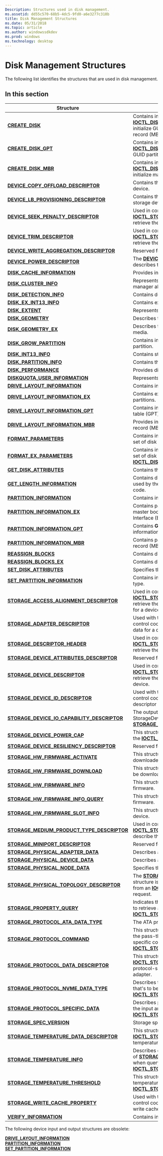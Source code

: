 ```yaml
---
Description: Structures used in disk management.
ms.assetid: dd55c570-68b5-4dc5-9fd0-a6e3277c318b
title: Disk Management Structures
ms.date: 05/31/2018
ms.topic: article
ms.author: windowssdkdev
ms.prod: windows
ms.technology: desktop
---
```


# Disk Management Structures

The following list identifies the structures that are used in disk management.

## In this section



| Structure                                                                                                 | Description                                                                                                                                                                                                                                                                          |
|-----------------------------------------------------------------------------------------------------------|--------------------------------------------------------------------------------------------------------------------------------------------------------------------------------------------------------------------------------------------------------------------------------------|
| [**CREATE\_DISK**](/windows/win32/WinIoCtl/ns-winioctl-_create_disk?branch=master)<br/>                                                        | Contains information that the [**IOCTL\_DISK\_CREATE\_DISK**](/windows/win32/WinIoCtl/ni-winioctl-ioctl_disk_create_disk?branch=master) control code uses to initialize GUID partition table (GPT), master boot record (MBR), or raw disks.<br/>                                                                             |
| [**CREATE\_DISK\_GPT**](/windows/win32/WinIoCtl/ns-winioctl-_create_disk_gpt?branch=master)<br/>                                               | Contains information used by the [**IOCTL\_DISK\_CREATE\_DISK**](/windows/win32/WinIoCtl/ni-winioctl-ioctl_disk_create_disk?branch=master) control code to initialize GUID partition table (GPT) disks.<br/>                                                                                                                 |
| [**CREATE\_DISK\_MBR**](/windows/win32/WinIoCtl/ns-winioctl-_create_disk_mbr?branch=master)<br/>                                               | Contains information that the [**IOCTL\_DISK\_CREATE\_DISK**](/windows/win32/WinIoCtl/ni-winioctl-ioctl_disk_create_disk?branch=master) control code uses to initialize master boot record (MBR) disks.<br/>                                                                                                                 |
| [**DEVICE\_COPY\_OFFLOAD\_DESCRIPTOR**](/windows/win32/WinIoCtl/ns-winioctl-_device_copy_offload_descriptor?branch=master)<br/>                    | Contains the copy offload capabilities for a storage device.<br/>                                                                                                                                                                                                              |
| [**DEVICE\_LB\_PROVISIONING\_DESCRIPTOR**](/windows/win32/WinIoCtl/ns-winioctl-_device_lb_provisioning_descriptor?branch=master)<br/>              | Contains the thin provisioning capabilities for a storage device.<br/>                                                                                                                                                                                                         |
| [**DEVICE\_SEEK\_PENALTY\_DESCRIPTOR**](/windows/win32/WinIoCtl/ns-winioctl-_device_seek_penalty_descriptor?branch=master)<br/>                    | Used in conjunction with the [**IOCTL\_STORAGE\_QUERY\_PROPERTY**](/windows/win32/WinIoCtl/ni-winioctl-ioctl_storage_query_property?branch=master) request to retrieve the seek penalty descriptor data for a device.<br/>                                                                                                   |
| [**DEVICE\_TRIM\_DESCRIPTOR**](/windows/win32/WinIoCtl/ns-winioctl-_device_trim_descriptor?branch=master)<br/>                                     | Used in conjunction with the [**IOCTL\_STORAGE\_QUERY\_PROPERTY**](/windows/win32/WinIoCtl/ni-winioctl-ioctl_storage_query_property?branch=master) request to retrieve the trim descriptor data for a device.<br/>                                                                                                           |
| [**DEVICE\_WRITE\_AGGREGATION\_DESCRIPTOR**](/windows/win32/WinIoCtl/ns-winioctl-_device_write_aggregation_descriptor?branch=master)<br/>          | Reserved for system use.<br/>                                                                                                                                                                                                                                                  |
| [**DEVICE\_POWER\_DESCRIPTOR**](/windows/win32/WinIoCtl/ns-winioctl-_device_power_descriptor?branch=master)<br/>                                   | The [**DEVICE\_POWER\_DESCRIPTOR**](/windows/win32/WinIoCtl/ns-winioctl-_device_power_descriptor?branch=master) structure describes the power capabilities of a storage device.<br/>                                                                                                                                          |
| [**DISK\_CACHE\_INFORMATION**](/windows/win32/WinIoCtl/ns-winioctl-_disk_cache_information?branch=master)<br/>                                 | Provides information about the disk cache.<br/>                                                                                                                                                                                                                                |
| [**DISK\_CLUSTER\_INFO**](disk-cluster-info.md)<br/>                                               | Represents information maintained on the partition manager about a disk that is part of a cluster.<br/>                                                                                                                                                                        |
| [**DISK\_DETECTION\_INFO**](/windows/win32/WinIoCtl/ns-winioctl-_disk_detection_info?branch=master)<br/>                                       | Contains detected drive parameters.<br/>                                                                                                                                                                                                                                       |
| [**DISK\_EX\_INT13\_INFO**](/windows/win32/WinIoCtl/ns-winioctl-_disk_ex_int13_info?branch=master)<br/>                                        | Contains extended Int13 drive parameters.<br/>                                                                                                                                                                                                                                 |
| [**DISK\_EXTENT**](/windows/win32/WinIoCtl/ns-winioctl-_disk_extent?branch=master)<br/>                                                        | Represents a disk extent.<br/>                                                                                                                                                                                                                                                 |
| [**DISK\_GEOMETRY**](/windows/win32/WinIoCtl/ns-winioctl-_disk_geometry?branch=master)<br/>                                                    | Describes the geometry of disk devices and media.<br/>                                                                                                                                                                                                                         |
| [**DISK\_GEOMETRY\_EX**](/windows/win32/WinIoCtl/ns-winioctl-_disk_geometry_ex?branch=master)<br/>                                             | Describes the extended geometry of disk devices and media.<br/>                                                                                                                                                                                                                |
| [**DISK\_GROW\_PARTITION**](/windows/win32/WinIoCtl/ns-winioctl-_disk_grow_partition?branch=master)<br/>                                       | Contains information used to increase the size of a partition.<br/>                                                                                                                                                                                                            |
| [**DISK\_INT13\_INFO**](/windows/win32/WinIoCtl/ns-winioctl-_disk_int13_info?branch=master)<br/>                                               | Contains standard Int13 drive geometry parameters.<br/>                                                                                                                                                                                                                        |
| [**DISK\_PARTITION\_INFO**](/windows/win32/WinIoCtl/ns-winioctl-_disk_partition_info?branch=master)<br/>                                       | Contains the disk partition information.<br/>                                                                                                                                                                                                                                  |
| [**DISK\_PERFORMANCE**](/windows/win32/WinIoCtl/ns-winioctl-_disk_performance?branch=master)<br/>                                              | Provides disk performance information.<br/>                                                                                                                                                                                                                                    |
| [**DISKQUOTA\_USER\_INFORMATION**](/windows/win32/Dskquota/ns-dskquota-diskquotauserinformation?branch=master)<br/>                         | Represents the per-user quota information.<br/>                                                                                                                                                                                                                                |
| [**DRIVE\_LAYOUT\_INFORMATION**](/windows/win32/WinIoCtl/ns-winioctl-_drive_layout_information?branch=master)<br/>                             | Contains information about the partitions of a drive.<br/>                                                                                                                                                                                                                     |
| [**DRIVE\_LAYOUT\_INFORMATION\_EX**](/windows/win32/WinIoCtl/ns-winioctl-_drive_layout_information_ex?branch=master)<br/>                      | Contains extended information about a drive's partitions.<br/>                                                                                                                                                                                                                 |
| [**DRIVE\_LAYOUT\_INFORMATION\_GPT**](/windows/win32/WinIoCtl/ns-winioctl-_drive_layout_information_gpt?branch=master)<br/>                    | Contains information about a drive's GUID partition table (GPT) partitions.<br/>                                                                                                                                                                                               |
| [**DRIVE\_LAYOUT\_INFORMATION\_MBR**](/windows/win32/WinIoCtl/ns-winioctl-_drive_layout_information_mbr?branch=master)<br/>                    | Provides information about a drive's master boot record (MBR) partitions.<br/>                                                                                                                                                                                                 |
| [**FORMAT\_PARAMETERS**](/windows/win32/WinIoCtl/ns-winioctl-_format_parameters?branch=master)<br/>                                            | Contains information used in formatting a contiguous set of disk tracks.<br/>                                                                                                                                                                                                  |
| [**FORMAT\_EX\_PARAMETERS**](/windows/win32/WinIoCtl/ns-winioctl-_format_ex_parameters?branch=master)<br/>                                     | Contains information used in formatting a contiguous set of disk tracks. It is used by the [**IOCTL\_DISK\_FORMAT\_TRACKS\_EX**](/windows/win32/WinIoCtl/ni-winioctl-ioctl_disk_format_tracks_ex?branch=master) control code.<br/>                                                                                           |
| [**GET\_DISK\_ATTRIBUTES**](/windows/win32/WinIoCtl/ns-winioctl-_get_disk_attributes?branch=master)<br/>                                           | Contains the attributes of a disk device.<br/>                                                                                                                                                                                                                                 |
| [**GET\_LENGTH\_INFORMATION**](/windows/win32/WinIoCtl/ns-winioctl-_get_length_information?branch=master)<br/>                                 | Contains disk, volume, or partition length information used by the [**IOCTL\_DISK\_GET\_LENGTH\_INFO**](/windows/win32/WinIoCtl/ni-winioctl-ioctl_disk_get_length_info?branch=master) control code.<br/>                                                                                                                     |
| [**PARTITION\_INFORMATION**](/windows/win32/WinIoCtl/ns-winioctl-_partition_information?branch=master)<br/>                                    | Contains information about a disk partition.<br/>                                                                                                                                                                                                                              |
| [**PARTITION\_INFORMATION\_EX**](/windows/win32/WinIoCtl/ns-winioctl-_partition_information_ex?branch=master)<br/>                             | Contains partition information for standard *AT-style* master boot record (MBR) and Extensible Firmware Interface (EFI) disks.<br/>                                                                                                                                            |
| [**PARTITION\_INFORMATION\_GPT**](/windows/win32/WinIoCtl/ns-winioctl-_partition_information_gpt?branch=master)<br/>                           | Contains **GUID** partition table (GPT) partition information.<br/>                                                                                                                                                                                                            |
| [**PARTITION\_INFORMATION\_MBR**](/windows/win32/WinIoCtl/ns-winioctl-_partition_information_mbr?branch=master)<br/>                           | Contains partition information specific to master boot record (MBR) disks.<br/>                                                                                                                                                                                                |
| [**REASSIGN\_BLOCKS**](/windows/win32/WinIoCtl/ns-winioctl-_reassign_blocks?branch=master)<br/>                                                | Contains disk block reassignment data.<br/>                                                                                                                                                                                                                                    |
| [**REASSIGN\_BLOCKS\_EX**](/windows/win32/WinIoCtl/ns-winioctl-_reassign_blocks_ex?branch=master)<br/>                                             | Contains disk block reassignment data.<br/>                                                                                                                                                                                                                                    |
| [**SET\_DISK\_ATTRIBUTES**](/windows/win32/WinIoCtl/ns-winioctl-_set_disk_attributes?branch=master)<br/>                                           | Specifies the attributes to be set on a disk device.<br/>                                                                                                                                                                                                                      |
| [**SET\_PARTITION\_INFORMATION**](/windows/win32/WinIoCtl/ns-winioctl-_set_partition_information?branch=master)<br/>                           | Contains information used to set a disk partition's type.<br/>                                                                                                                                                                                                                 |
| [**STORAGE\_ACCESS\_ALIGNMENT\_DESCRIPTOR**](/windows/win32/WinIoCtl/ns-winioctl-_storage_access_alignment_descriptor?branch=master)<br/>          | Used in conjunction with the [**IOCTL\_STORAGE\_QUERY\_PROPERTY**](/windows/win32/WinIoCtl/ni-winioctl-ioctl_storage_query_property?branch=master) control code to retrieve the storage access alignment descriptor data for a device.<br/>                                                                                  |
| [**STORAGE\_ADAPTER\_DESCRIPTOR**](/windows/win32/WinIoCtl/ns-winioctl-_storage_adapter_descriptor?branch=master)<br/>                             | Used with the [**IOCTL\_STORAGE\_QUERY\_PROPERTY**](/windows/win32/WinIoCtl/ni-winioctl-ioctl_storage_query_property?branch=master) control code to retrieve the storage adapter descriptor data for a device.<br/>                                                                                                          |
| [**STORAGE\_DESCRIPTOR\_HEADER**](/windows/win32/WinIoCtl/ns-winioctl-_storage_descriptor_header?branch=master)<br/>                               | Used in conjunction with the [**IOCTL\_STORAGE\_QUERY\_PROPERTY**](/windows/win32/WinIoCtl/ni-winioctl-ioctl_storage_query_property?branch=master) control code to retrieve the properties of a storage device or adapter.<br/>                                                                                              |
| [**STORAGE\_DEVICE\_ATTRIBUTES\_DESCRIPTOR**](/windows/win32/winioctl/ns-winioctl-_storage_device_attributes_descriptor?branch=master)<br/>        | Reserved for future use.<br/>                                                                                                                                                                                                                                                  |
| [**STORAGE\_DEVICE\_DESCRIPTOR**](/windows/win32/WinIoCtl/ns-winioctl-_storage_device_descriptor?branch=master)<br/>                               | Used in conjunction with the [**IOCTL\_STORAGE\_QUERY\_PROPERTY**](/windows/win32/WinIoCtl/ni-winioctl-ioctl_storage_query_property?branch=master) control code to retrieve the storage device descriptor data for a device.<br/>                                                                                            |
| [**STORAGE\_DEVICE\_ID\_DESCRIPTOR**](/windows/win32/WinIoCtl/ns-winioctl-_storage_device_id_descriptor?branch=master)<br/>                        | Used with the [**IOCTL\_STORAGE\_QUERY\_PROPERTY**](/windows/win32/WinIoCtl/ni-winioctl-ioctl_storage_query_property?branch=master) control code request to retrieve the device ID descriptor data for a device.<br/>                                                                                                        |
| [**STORAGE\_DEVICE\_IO\_CAPABILITY\_DESCRIPTOR**](/windows/win32/winioctl/ns-winioctl-_storage_device_io_capability_descriptor?branch=master)<br/> | The output buffer for the StorageDeviceIoCapabilityProperty as defined in [**STORAGE\_PROPERTY\_ID**](/windows/win32/WinIoCtl/?branch=master).<br/>                                                                                                                                           |
| [**STORAGE\_DEVICE\_POWER\_CAP**](/windows/win32/winioctl/ns-winioctl-_storage_device_power_cap?branch=master)<br/>                                | This structure is used as an input and output buffer for the [**IOCTL\_STORAGE\_DEVICE\_POWER\_CAP**](/windows/win32/WinIoctl/ni-winioctl-ioctl_storage_device_power_cap?branch=master).<br/>                                                                                                                                |
| [**STORAGE\_DEVICE\_RESILIENCY\_DESCRIPTOR**](/windows/win32/WinIoCtl/ns-winioctl-_storage_device_resiliency_descriptor?branch=master)<br/>        | Reserved for system use.<br/>                                                                                                                                                                                                                                                  |
| [**STORAGE\_HW\_FIRMWARE\_ACTIVATE**](/windows/win32/winioctl/ns-winioctl-_storage_hw_firmware_activate?branch=master)<br/>                        | This structure contains information about the downloaded firmware to activate.<br/>                                                                                                                                                                                            |
| [**STORAGE\_HW\_FIRMWARE\_DOWNLOAD**](/windows/win32/winioctl/ns-winioctl-_storage_hw_firmware_download?branch=master)<br/>                        | This structure contains a firmware image payload to be downloaded to the target.<br/>                                                                                                                                                                                          |
| [**STORAGE\_HW\_FIRMWARE\_INFO**](storage-hw-firmware-info.md)<br/>                                | This structure contains information about the device firmware.<br/>                                                                                                                                                                                                            |
| [**STORAGE\_HW\_FIRMWARE\_INFO\_QUERY**](storage-hw-firmware-info-query.md)<br/>                   | This structure contains information about the device firmware.<br/>                                                                                                                                                                                                            |
| [**STORAGE\_HW\_FIRMWARE\_SLOT\_INFO**](storage-hw-firmware-slot-info.md)<br/>                     | This structure contains information about a slot on a device.<br/>                                                                                                                                                                                                             |
| [**STORAGE\_MEDIUM\_PRODUCT\_TYPE\_DESCRIPTOR**](/windows/win32/winioctl/ns-winioctl-_storage_medium_product_type_descriptor?branch=master)<br/>   | Used in conjunction with the [**IOCTL\_STORAGE\_QUERY\_PROPERTY**](/windows/win32/WinIoCtl/ni-winioctl-ioctl_storage_query_property?branch=master) request to describe the product type of a storage device.<br/>                                                                                                            |
| [**STORAGE\_MINIPORT\_DESCRIPTOR**](/windows/win32/WinIoCtl/ns-winioctl-_storage_miniport_descriptor?branch=master)<br/>                           | Reserved for system use.<br/>                                                                                                                                                                                                                                                  |
| [**STORAGE\_PHYSICAL\_ADAPTER\_DATA**](/windows/win32/WinIoCtl/ns-winioctl-_storage_physical_adapter_data?branch=master)<br/>                      | Describes a physical storage adapter.<br/>                                                                                                                                                                                                                                     |
| [**STORAGE\_PHYSICAL\_DEVICE\_DATA**](/windows/win32/WinIoCtl/ns-winioctl-_storage_physical_device_data?branch=master)<br/>                        | Describes a physical storage device.<br/>                                                                                                                                                                                                                                      |
| [**STORAGE\_PHYSICAL\_NODE\_DATA**](/windows/win32/winioctl/ns-winioctl-_storage_physical_node_data?branch=master)<br/>                            | Specifies the physical device data of a storage node.<br/>                                                                                                                                                                                                                     |
| [**STORAGE\_PHYSICAL\_TOPOLOGY\_DESCRIPTOR**](/windows/win32/WinIoCtl/ns-winioctl-_storage_physical_topology_descriptor?branch=master)<br/>        | The [**STORAGE\_PHYSICAL\_TOPOLOGY\_DESCRIPTOR**](/windows/win32/WinIoCtl/ns-winioctl-_storage_physical_topology_descriptor?branch=master) structure is one of the query result structures returned from an [**IOCTL\_STORAGE\_QUERY\_PROPERTY**](/windows/win32/WinIoCtl/ni-winioctl-ioctl_storage_query_property?branch=master) request.<br/>                             |
| [**STORAGE\_PROPERTY\_QUERY**](/windows/win32/WinIoCtl/ns-winioctl-_storage_property_query?branch=master)<br/>                                     | Indicates the properties of a storage device or adapter to retrieve as the input buffer passed to the [**IOCTL\_STORAGE\_QUERY\_PROPERTY**](/windows/win32/WinIoCtl/ni-winioctl-ioctl_storage_query_property?branch=master) control code.<br/>                                                                               |
| [**STORAGE\_PROTOCOL\_ATA\_DATA\_TYPE**](/windows/win32/WinIoCtl/ne-winioctl-_storage_protocol_ata_data_type?branch=master)<br/>                   | The ATA protocol data type.<br/>                                                                                                                                                                                                                                               |
| [**STORAGE\_PROTOCOL\_COMMAND**](/windows/win32/winioctl/ns-winioctl-_storage_protocol_command?branch=master)<br/>                                 | This structure is used as an input buffer when using the pass-through mechanism to issue a vendor-specific command to a storage device (via [**IOCTL\_STORAGE\_PROTOCOL\_COMMAND**](/windows/win32/winioctl/ni-winioctl-ioctl_storage_protocol_command?branch=master)).<br/>                                                 |
| [**STORAGE\_PROTOCOL\_DATA\_DESCRIPTOR**](/windows/win32/WinIoCtl/ns-winioctl-_storage_protocol_data_descriptor?branch=master)<br/>                | This structure is used in conjunction with [**IOCTL\_STORAGE\_QUERY\_PROPERTY**](/windows/win32/WinIoCtl/ni-winioctl-ioctl_storage_query_property?branch=master) to return protocol-specific data from a storage device or adapter. <br/>                                                                                    |
| [**STORAGE\_PROTOCOL\_NVME\_DATA\_TYPE**](/windows/win32/WinIoCtl/ne-winioctl-_storage_protocol_nvme_data_type?branch=master)<br/>                 | Describes the type of NVMe protocol-specific data that's to be queried during an [**IOCTL\_STORAGE\_QUERY\_PROPERTY**](/windows/win32/WinIoCtl/ni-winioctl-ioctl_storage_query_property?branch=master) request.<br/>                                                                                                         |
| [**STORAGE\_PROTOCOL\_SPECIFIC\_DATA**](/windows/win32/WinIoCtl/ns-winioctl-_storage_protocol_specific_data?branch=master)<br/>                    | Describes protocol-specific device data, provided in the input and output buffer of an [**IOCTL\_STORAGE\_QUERY\_PROPERTY**](/windows/win32/WinIoCtl/ni-winioctl-ioctl_storage_query_property?branch=master) request.<br/>                                                                                                   |
| [**STORAGE\_SPEC\_VERSION**](/windows/win32/WinIoCtl/ns-winioctl-_storage_spec_version?branch=master)<br/>                                         | Storage specification version.<br/>                                                                                                                                                                                                                                            |
| [**STORAGE\_TEMPERATURE\_DATA\_DESCRIPTOR**](/windows/win32/WinIoctl/ns-winioctl-_storage_temperature_data_descriptor?branch=master)<br/>          | This structure is used in conjunction with [**IOCTL\_STORAGE\_QUERY\_PROPERTY**](/windows/win32/WinIoCtl/ni-winioctl-ioctl_storage_query_property?branch=master) to return temperature data from a storage device or adapter. <br/>                                                                                          |
| [**STORAGE\_TEMPERATURE\_INFO**](/windows/win32/WinIoctl/ns-winioctl-_storage_temperature_info?branch=master)<br/>                                 | Describes device temperature data. Returned as part of [**STORAGE\_TEMPERATURE\_DATA\_DESCRIPTOR**](/windows/win32/WinIoctl/ns-winioctl-_storage_temperature_data_descriptor?branch=master) when querying for temperature data with an [**IOCTL\_STORAGE\_QUERY\_PROPERTY**](/windows/win32/WinIoCtl/ni-winioctl-ioctl_storage_query_property?branch=master) request. <br/> |
| [**STORAGE\_TEMPERATURE\_THRESHOLD**](/windows/win32/WinIoctl/ns-winioctl-_storage_temperature_threshold?branch=master)<br/>                       | This structure is used to set the over or under temperature threshold of a storage device (via [**IOCTL\_STORAGE\_SET\_TEMPERATURE\_THRESHOLD**](/windows/win32/WinIoctl/ni-winioctl-ioctl_storage_set_temperature_threshold?branch=master)).<br/>                                                                           |
| [**STORAGE\_WRITE\_CACHE\_PROPERTY**](/windows/win32/WinIoCtl/ns-winioctl-_storage_write_cache_property?branch=master)<br/>                        | Used with the [**IOCTL\_STORAGE\_QUERY\_PROPERTY**](/windows/win32/WinIoCtl/ni-winioctl-ioctl_storage_query_property?branch=master) control code to retrieve information about a device's write cache property.<br/>                                                                                                         |
| [**VERIFY\_INFORMATION**](/windows/win32/WinIoCtl/ns-winioctl-_verify_information?branch=master)<br/>                                          | Contains information used to verify a disk extent.<br/>                                                                                                                                                                                                                        |



 

The following device input and output structures are obsolete:

<dl>

[**DRIVE\_LAYOUT\_INFORMATION**](/windows/win32/WinIoCtl/ns-winioctl-_drive_layout_information?branch=master)  
[**PARTITION\_INFORMATION**](/windows/win32/WinIoCtl/ns-winioctl-_partition_information?branch=master)  
[**SET\_PARTITION\_INFORMATION**](/windows/win32/WinIoCtl/ns-winioctl-_set_partition_information?branch=master)  
</dl>

 

 




